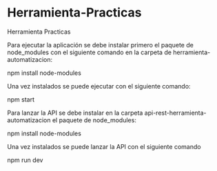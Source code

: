# Herramienta-Practicas
Herramienta Practicas

Para ejecutar la aplicación se debe instalar primero el paquete de node_modules con el siguiente comando en la carpeta de herramienta-automatizacion: 

npm install node-modules

Una vez instalados se puede ejecutar con el siguiente comando:

npm start


Para lanzar la API se debe instalar en la carpeta api-rest-herramienta-automatizacion el paquete de node_modules:

npm install node-modules

Una vez instalados se puede lanzar la API con el siguiente comando

npm run dev
